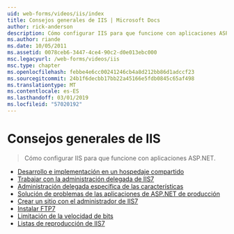 ```yaml
---
uid: web-forms/videos/iis/index
title: Consejos generales de IIS | Microsoft Docs
author: rick-anderson
description: Cómo configurar IIS para que funcione con aplicaciones ASP.NET.
ms.author: riande
ms.date: 10/05/2011
ms.assetid: 0078ceb6-3447-4ce4-90c2-d0e013ebc000
msc.legacyurl: /web-forms/videos/iis
msc.type: chapter
ms.openlocfilehash: febbe4e6cc00241246cb4a8d212bb86d1adccf23
ms.sourcegitcommit: 24b1f6decbb17bb22a45166e5fdb0845c65af498
ms.translationtype: MT
ms.contentlocale: es-ES
ms.lasthandoff: 03/01/2019
ms.locfileid: "57020192"
---
```

<a name="general-iis-tips"></a>Consejos generales de IIS
====================
> Cómo configurar IIS para que funcione con aplicaciones ASP.NET.


- [Desarrollo e implementación en un hospedaje compartido](developing-and-deploying-in-a-shared-hosting.md)
- [Trabajar con la administración delegada de IIS7](working-with-iis7-deligated-admin.md)
- [Administración delegada específica de las características](feature-specific-delegated-management.md)
- [Solución de problemas de las aplicaciones de ASP.NET de producción](troubleshooting-production-aspnet-apps.md)
- [Crear un sitio con el administrador de IIS7](creating-a-site-with-iis7-manager.md)
- [Instalar FTP7](installing-ftp7.md)
- [Limitación de la velocidad de bits](bit-rate-throttling.md)
- [Listas de reproducción de IIS7](iis7-playlists.md)
